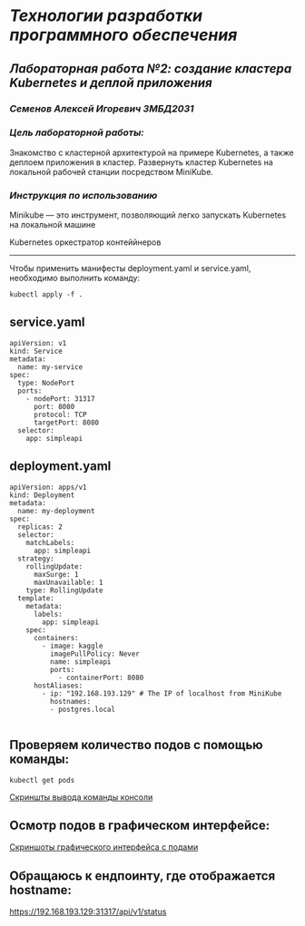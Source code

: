 # *Технологии разработки программного обеспечения*
## *Лабораторная работа №2: создание кластера Kubernetes и деплой приложения*
### *Семенов Алексей Игоревич ЗМБД2031*
### *Цель лабораторной работы:*

Знакомство с кластерной архитектурой на примере Kubernetes, а также деплоем приложения в кластер.
Развернуть кластер Kubernetes на локальной рабочей станции посредством MiniKube.

### *Инструкция по использованию*
Minikube — это инструмент, позволяющий легко запускать Kubernetes на локальной машине

Kubernetes оркестратор контеййнеров

---

 Чтобы применить манифесты deployment.yaml и service.yaml, необходимо выполнить  команду:
 
 
  `kubectl apply -f .`

## service.yaml

```
apiVersion: v1
kind: Service
metadata:
  name: my-service
spec:
  type: NodePort
  ports:
    - nodePort: 31317
      port: 8080
      protocol: TCP
      targetPort: 8080
  selector:
    app: simpleapi 
```

## deployment.yaml

```
apiVersion: apps/v1
kind: Deployment
metadata:
  name: my-deployment
spec:
  replicas: 2
  selector:
    matchLabels:
      app: simpleapi
  strategy:
    rollingUpdate:
      maxSurge: 1
      maxUnavailable: 1
    type: RollingUpdate
  template:
    metadata:
      labels:
        app: simpleapi
    spec:
      containers:
        - image: kaggle
          imagePullPolicy: Never
          name: simpleapi
          ports:
            - containerPort: 8080
      hostAliases:
        - ip: "192.168.193.129" # The IP of localhost from MiniKube
          hostnames:
          - postgres.local        
          
```

## Проверяем  количество подов с помощью команды:

   `kubectl get pods`
    
 [Скриншты вывода команды консоли](https://github.com/lsemenov/mylab/blob/master/kuberlab/kubectl_get_pods.jpg)

## Осмотр подов в графическом интерфейсе:

[Скриншоты графического интерфейса с подами](https://github.com/lsemenov/mylab/blob/master/kuberlab/dashboard.jpg)

## Обращаюсь к ендпоинту, где отображается hostname:

https://192.168.193.129:31317/api/v1/status

